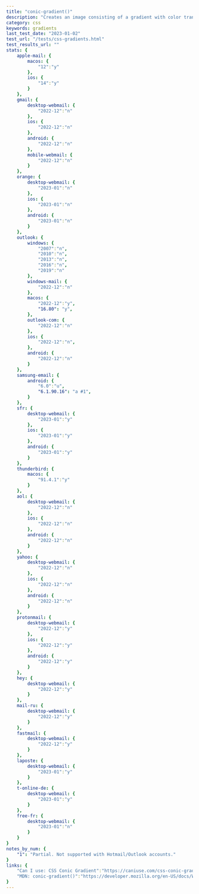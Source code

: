 ```yaml
---
title: "conic-gradient()"
description: "Creates an image consisting of a gradient with color transitions rotated around a center point (rather than radiating from the center)."
category: css
keywords: gradients
last_test_date: "2023-01-02"
test_url: "/tests/css-gradients.html"
test_results_url: ""
stats: {
    apple-mail: {
        macos: {
            "12":"y"
        },
        ios: {
            "14":"y"
        }
    },
    gmail: {
        desktop-webmail: {
            "2022-12":"n"
        },
        ios: {
            "2022-12":"n"
        },
        android: {
            "2022-12":"n"
        },
        mobile-webmail: {
            "2022-12":"n"
        }
    },
    orange: {
        desktop-webmail: {
            "2023-01":"n"
        },
        ios: {
            "2023-01":"n"
        },
        android: {
            "2023-01":"n"
        }
    },
    outlook: {
        windows: {
            "2007":"n",
            "2010":"n",
            "2013":"n",
            "2016":"n",
            "2019":"n"
        },
        windows-mail: {
            "2022-12":"n"
        },
        macos: {
            "2022-12":"y",
            "16.80": "y",
        },
        outlook-com: {
            "2022-12":"n"
        },
        ios: {
            "2022-12":"n",
        },
        android: {
            "2022-12":"n"
        }
    },
    samsung-email: {
        android: {
            "6.0":"u",
            "6.1.90.16": "a #1",
        }
    },
    sfr: {
        desktop-webmail: {
            "2023-01":"y"
        },
        ios: {
            "2023-01":"y"
        },
        android: {
            "2023-01":"y"
        }
    },
    thunderbird: {
        macos: {
            "91.4.1":"y"
        }
    },
    aol: {
        desktop-webmail: {
            "2022-12":"n"
        },
        ios: {
            "2022-12":"n"
        },
        android: {
            "2022-12":"n"
        }
    },
    yahoo: {
        desktop-webmail: {
            "2022-12":"n"
        },
        ios: {
            "2022-12":"n"
        },
        android: {
            "2022-12":"n"
        }
    },
    protonmail: {
        desktop-webmail: {
            "2022-12":"y"
        },
        ios: {
            "2022-12":"y"
        },
        android: {
            "2022-12":"y"
        }
    },
    hey: {
        desktop-webmail: {
            "2022-12":"y"
        }
    },
    mail-ru: {
        desktop-webmail: {
            "2022-12":"y"
        }
    },
    fastmail: {
        desktop-webmail: {
            "2022-12":"y"
        }
    },
    laposte: {
        desktop-webmail: {
            "2023-01":"y"
        }
    },
    t-online-de: {
        desktop-webmail: {
            "2023-01":"y"
        }
    },
    free-fr: {
        desktop-webmail: {
            "2023-01":"n"
        }
    }
}
notes_by_num: {
    "1": "Partial. Not supported with Hotmail/Outlook accounts."
}
links: {
    "Can I use: CSS Conic Gradient":"https://caniuse.com/css-conic-gradients",
    "MDN: conic-gradient()":"https://developer.mozilla.org/en-US/docs/Web/CSS/gradient/conic-gradient"
}
---
```

